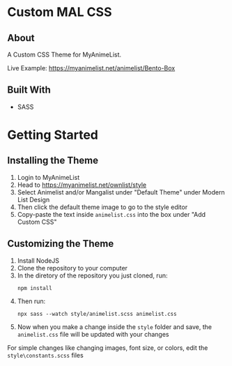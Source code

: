 # Custom MAL CSS

## About

A Custom CSS Theme for MyAnimeList. 

Live Example: https://myanimelist.net/animelist/Bento-Box

## Built With

- SASS

# Getting Started

## Installing the Theme
1. Login to MyAnimeList
2. Head to https://myanimelist.net/ownlist/style
3. Select Animelist and/or Mangalist under "Default Theme" under Modern List Design
4. Then click the default theme image to go to the style editor
5. Copy-paste the text inside `animelist.css` into the box under "Add Custom CSS" 

## Customizing the Theme
1. Install NodeJS
2. Clone the repository to your computer
3. In the diretory of the repository you just cloned, run:
    ```
    npm install
    ```
4. Then run:
    ```
    npx sass --watch style/animelist.scss animelist.css
    ```
5. Now when you make a change inside the `style` folder and save, the `animelist.css` file will be updated with your changes

For simple changes like changing images, font size, or colors, edit the `style\constants.scss` files